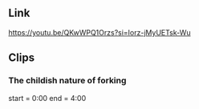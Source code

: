 ## Link
https://youtu.be/QKwWPQ1Orzs?si=Iorz-jMyUETsk-Wu

## Clips

### The childish nature of forking
start = 0:00
end = 4:00

